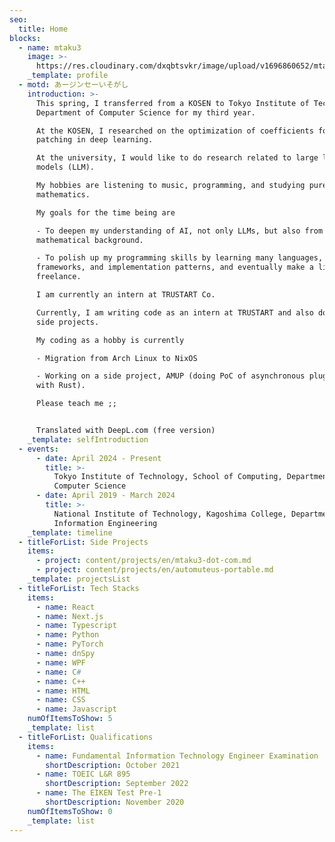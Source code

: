 ```yaml
---
seo:
  title: Home
blocks:
  - name: mtaku3
    image: >-
      https://res.cloudinary.com/dxqbtsvkr/image/upload/v1696860652/mtaku3_ve4i4t.webp
    _template: profile
  - motd: あージンセーいそがし
    introduction: >-
      This spring, I transferred from a KOSEN to Tokyo Institute of Technology,
      Department of Computer Science for my third year.

      At the KOSEN, I researched on the optimization of coefficients for model
      patching in deep learning.

      At the university, I would like to do research related to large language
      models (LLM).

      My hobbies are listening to music, programming, and studying pure
      mathematics.

      My goals for the time being are

      - To deepen my understanding of AI, not only LLMs, but also from a
      mathematical background.

      - To polish up my programming skills by learning many languages,
      frameworks, and implementation patterns, and eventually make a living as a
      freelance.

      I am currently an intern at TRUSTART Co.

      Currently, I am writing code as an intern at TRUSTART and also doing some
      side projects.

      My coding as a hobby is currently

      - Migration from Arch Linux to NixOS

      - Working on a side project, AMUP (doing PoC of asynchronous plugin system
      with Rust).

      Please teach me ;;


      Translated with DeepL.com (free version)
    _template: selfIntroduction
  - events:
      - date: April 2024 - Present
        title: >-
          Tokyo Institute of Technology, School of Computing, Department of
          Computer Science
      - date: April 2019 - March 2024
        title: >-
          National Institute of Technology, Kagoshima College, Department of
          Information Engineering
    _template: timeline
  - titleForList: Side Projects
    items:
      - project: content/projects/en/mtaku3-dot-com.md
      - project: content/projects/en/automuteus-portable.md
    _template: projectsList
  - titleForList: Tech Stacks
    items:
      - name: React
      - name: Next.js
      - name: Typescript
      - name: Python
      - name: PyTorch
      - name: dnSpy
      - name: WPF
      - name: C#
      - name: C++
      - name: HTML
      - name: CSS
      - name: Javascript
    numOfItemsToShow: 5
    _template: list
  - titleForList: Qualifications
    items:
      - name: Fundamental Information Technology Engineer Examination
        shortDescription: October 2021
      - name: TOEIC L&R 895
        shortDescription: September 2022
      - name: The EIKEN Test Pre-1
        shortDescription: November 2020
    numOfItemsToShow: 0
    _template: list
---
```


